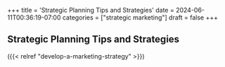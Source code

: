+++
title = 'Strategic Planning Tips and Strategies'
date = 2024-06-11T00:36:19-07:00
categories = ["strategic marketing"]
draft = false
+++

## Strategic Planning Tips and Strategies

({{< relref "develop-a-marketing-strategy" >}})
